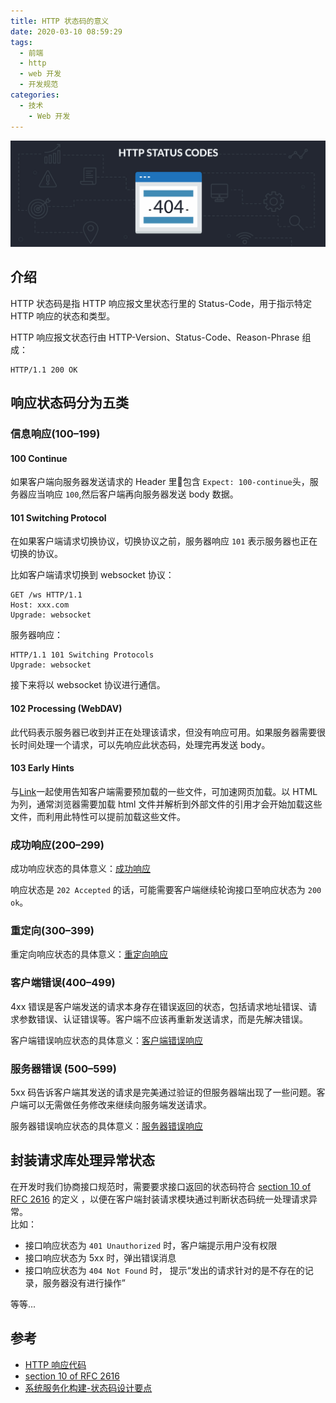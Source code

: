 ```yaml
---
title: HTTP 状态码的意义
date: 2020-03-10 08:59:29
tags:
  - 前端
  - http
  - web 开发
  - 开发规范
categories:
  - 技术
    - Web 开发
---
```


![HTTP 状态码]

## 介绍
HTTP 状态码是指 HTTP 响应报文里状态行里的 Status-Code，用于指示特定 HTTP 响应的状态和类型。

HTTP 响应报文状态行由 HTTP-Version、Status-Code、Reason-Phrase 组成：
```
HTTP/1.1 200 OK
```

<!-- more -->

## 响应状态码分为五类
### 信息响应(100–199)
#### 100 Continue
如果客户端向服务器发送请求的 Header 里包含 `Expect: 100-continue`头，服务器应当响应 `100`,然后客户端再向服务器发送 body 数据。

#### 101 Switching Protocol
在如果客户端请求切换协议，切换协议之前，服务器响应 `101` 表示服务器也正在切换的协议。

比如客户端请求切换到 websocket 协议：
```
GET /ws HTTP/1.1
Host: xxx.com
Upgrade: websocket
```
服务器响应：
```
HTTP/1.1 101 Switching Protocols
Upgrade: websocket
```
接下来将以 websocket 协议进行通信。

#### 102 Processing (WebDAV)
此代码表示服务器已收到并正在处理该请求，但没有响应可用。如果服务器需要很长时间处理一个请求，可以先响应此状态码，处理完再发送 body。

#### 103 Early Hints
与[Link]一起使用告知客户端需要预加载的一些文件，可加速网页加载。以 HTML 为列，通常浏览器需要加载 html 文件并解析到外部文件的引用才会开始加载这些文件，而利用此特性可以提前加载这些文件。

### 成功响应(200–299)
成功响应状态的具体意义：[成功响应](https://developer.mozilla.org/zh-CN/docs/Web/HTTP/Status#%E6%88%90%E5%8A%9F%E5%93%8D%E5%BA%94)

响应状态是 `202 Accepted` 的话，可能需要客户端继续轮询接口至响应状态为 `200 ok`。

### 重定向(300–399)
重定向响应状态的具体意义：[重定向响应](https://developer.mozilla.org/zh-CN/docs/Web/HTTP/Status#重定向)

### 客户端错误(400–499)
4xx 错误是客户端发送的请求本身存在错误返回的状态，包括请求地址错误、请求参数错误、认证错误等。客户端不应该再重新发送请求，而是先解决错误。

客户端错误响应状态的具体意义：[客户端错误响应](https://developer.mozilla.org/zh-CN/docs/Web/HTTP/Status#客户端响应)

### 服务器错误 (500–599)
5xx 码告诉客户端其发送的请求是完美通过验证的但服务器端出现了一些问题。客户端可以无需做任务修改来继续向服务端发送请求。

服务器错误响应状态的具体意义：[服务器错误响应](https://developer.mozilla.org/zh-CN/docs/Web/HTTP/Status#服务端响应)

## 封装请求库处理异常状态
在开发时我们协商接口规范时，需要要求接口返回的状态码符合 [section 10 of RFC 2616] 的定义 ，以便在客户端封装请求模块通过判断状态码统一处理请求异常。  
比如： 
- 接口响应状态为 `401 Unauthorized` 时，客户端提示用户没有权限
- 接口响应状态为 5xx 时，弹出错误消息
- 接口响应状态为 `404 Not Found` 时， 提示“发出的请求针对的是不存在的记录，服务器没有进行操作” 

等等...


## 参考
- [HTTP 响应代码]
- [section 10 of RFC 2616]
- [系统服务化构建-状态码设计要点]

[HTTP 状态码]:/asset/http-status-codes.jpg
[section 10 of RFC 2616]:https://tools.ietf.org/html/rfc2616#section-10
[HTTP 响应代码]:https://developer.mozilla.org/zh-CN/docs/Web/HTTP/Status
[系统服务化构建-状态码设计要点]:https://cloud.tencent.com/developer/article/1540087
[Link]:https://developer.mozilla.org/zh-CN/docs/Web/HTTP/Headers/Link